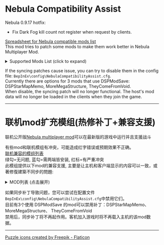 # Nebula Compatibility Assist

Nebula 0.9.17 hotfix:  
- Fix Dark Fog kill count not register when request by clients.  

[Spreadsheet for Nebula compatible mods list](https://docs.google.com/spreadsheets/d/16bq5RQfjpNnDt4QGPtPp1U17lmx74EIzCzhuEG7sj6k/edit#gid=373515568)  
This mod tries to patch some mods to make them work better in Nebula Multiplayer Mod.  

<details>
<summary>Supported Mods List (click to expand)</summary>

### [AutoStationConfig](https://thunderstore.io/c/dyson-sphere-program/p/Pasukaru/AutoStationConfig/)
- Sync station configuration and drone, ship, warper count.   
- Note: AutoStationConfig v1.4.0 is broken after DSP-0.9.27. Required [ModFixerOne](https://thunderstore.io/c/dyson-sphere-program/p/starfi5h/ModFixerOne/) to fix it.  

### [Auxilaryfunction](https://thunderstore.io/c/dyson-sphere-program/p/blacksnipebiu/Auxilaryfunction/)
- Sync auto station config functions.  
- Sync planetary item fill (ships, fuel) functions.  

### [BlueprintTweaks](https://thunderstore.io/c/dyson-sphere-program/p/kremnev8/BlueprintTweaks/)
- Set `useFastDismantle` = false in config file to prevent host from crashing.  
- Note: Some players reported issues when using this mod in multiplayer.  

### [DSPAutoSorter](https://thunderstore.io/c/dyson-sphere-program/p/appuns/DSPAutoSorter/)
- Fix error in client when opening storage UI.  
DSPAutoSorter.DSPAutoSorter.UIStorageWindow_OnOpen_Postfix (UIStorageWindow __instance) [0x0004b]  

### [DSPFreeMechaCustom](https://thunderstore.io/c/dyson-sphere-program/p/appuns/DSPFreeMechaCustom/)
- Free mecha appearance now sync correctly.  

### [DSPOptimizations](https://thunderstore.io/c/dyson-sphere-program/p/Selsion/DSPOptimizations/)
- Fix client crash when leaving a system.  

### [DSPStarMapMemo](https://thunderstore.io/c/dyson-sphere-program/p/appuns/DSPStarMapMemo/)
- Memo now sync when players add/remove icons, or finish editing text area.  

### [Dustbin](https://thunderstore.io/c/dyson-sphere-program/p/soarqin/Dustbin/)
- Fix belt signal doesn't work for client when they land on the planet.  
- Fix error when client leave the star system with belt signal.  

### [FactoryLocator](https://thunderstore.io/c/dyson-sphere-program/p/starfi5h/FactoryLocator/)
- Client can now see info of remote planet (Require Host to install FactoryLocator too).   

### [GenesisBook](https://thunderstore.io/c/dyson-sphere-program/p/HiddenCirno/GenesisBook/) (WIP, only for 3.0)
- Partially support Quantum Depot syncing: Build, Manual User interaction, Transport in the same planet
- Interplanetary cargo transport in Quantum Depot is not supported yet. Client may see different result.

### [LSTM](https://thunderstore.io/c/dyson-sphere-program/p/hetima/LSTM/)
- Client can now see all ILS stations when choosing system/global tab.  

### [MoreMegaStructure](https://thunderstore.io/c/dyson-sphere-program/p/jinxOAO/MoreMegaStructure/)
- Sync data when player change mega structure type in the editor.  
- Sync data when player input star assembler value number.  
- Sync data when player fire star cannon.  
- Disable modification of the stats panel to avoid conflicts.  

### [PlanetFinder](https://thunderstore.io/c/dyson-sphere-program/p/hetima/PlanetFinder/)
- Fix error in multiplayer lobby.  
- Client can now see vein amount and power status on planets not loaded yet. 
- The data is updated everytime client open the window.  

### [SphereOpt](https://thunderstore.io/c/dyson-sphere-program/p/Andy/SphereOpt/) (WIP)
- Fix `SphereOpt.InstDysonShellRenderer.RenderShells` NRE in client when they join game.  

### [SplitterOverBelt](https://thunderstore.io/c/dyson-sphere-program/p/hetima/SplitterOverBelt/)
- Fix that splitters and pilers put by clients can't reconnect belts.  

### [TheyComeFromVoid](https://thunderstore.io/c/dyson-sphere-program/p/ckcz123/TheyComeFromVoid/) (WIP)
- Early testing. There may be bugs.  
- When clint joins, sync the progress from host  
- Sync add/remove meta drives (relic)
- Sync apply/reset authorization point (buff)

### [UXAssist](https://thunderstore.io/c/dyson-sphere-program/p/soarqin/UXAssist/)
- Sync `Quick dismantle all buildings`, `Quick build Orbital Collectors`, `Re-initialize Dyson Spheres`, `Quick dismantle Dyson Shells`  
- Sync auto station config functions.  
- `Re-intialize planet` is not available in multiplayer mode.  

</details>
  
If the syncing patches cause issue, you can try to disable them in the config file: `BepInEx\config\NebulaCompatibilityAssist.cfg`.  
Currently there are options for 3 mods that use DSPModSave: DSPStarMapMemo, MoreMegaStructure, TheyComeFromVoid.  
When disable, the syncing patch will no longer functional. The host's mod data will no longer be loaded in the clients when they join the game.  
  
----

# 联机mod扩充模组(热修补丁+兼容支援)
联机公开版[Nebula multiplayer mod](https://dsp.thunderstore.io/package/nebula/NebulaMultiplayerMod/)可以在最新版的游戏中运行并且支援战斗  

有些mod和联机模组有冲突，可能造成红字错误或预期效果不正确。  
[联机兼容的模组列表](https://docs.google.com/spreadsheets/d/16bq5RQfjpNnDt4QGPtPp1U17lmx74EIzCzhuEG7sj6k)  
绿勾=无问题, 蓝勾=需两端皆安装, 红标=有严重冲突  
此模组提供以下mod的兼容支援, 主要是让主机和客户端显示的内容可以一致，或著修復建築不同步的問題:  

<details>
<summary>MOD列表 (点击展开)</summary>

### [AutoStationConfig](https://thunderstore.io/c/dyson-sphere-program/p/Pasukaru/AutoStationConfig/)
- 同步物流站自动配置  
- 注意：AutoStationConfigv1.4.0 与 游戏版本v0.9.27 不兼容, 需要安装ModFixerOne修复  

### [Auxilaryfunction](https://thunderstore.io/c/dyson-sphere-program/p/blacksnipebiu/Auxilaryfunction/) [辅助多功能mod](https://www.bilibili.com/video/BV1SS4y1X75n)
- 同步物流站自动配置相关功能  
- 同步一键填充星球上的飞机飞船翘曲器、燃料  

### [BlueprintTweaks](https://thunderstore.io/c/dyson-sphere-program/p/kremnev8/BlueprintTweaks/)
- 在配置文件中设置 `useFastDismantle` = false 以防止主机崩溃。  
- 注意: 此mod在多人游戏中不稳定, 请谨慎使用  

### [DSPAutoSorter](https://thunderstore.io/c/dyson-sphere-program/p/appuns/DSPAutoSorter/)
- 修复打开储物箱时客机的错误  
DSPAutoSorter.DSPAutoSorter.UIStorageWindow_OnOpen_Postfix (UIStorageWindow __instance) [0x0004b]  

### [DSPFreeMechaCustom](https://thunderstore.io/c/dyson-sphere-program/p/appuns/DSPFreeMechaCustom/)
- 同步免费的机甲外观  

### [DSPOptimizations](https://thunderstore.io/c/dyson-sphere-program/p/Selsion/DSPOptimizations/)
- 修复客户端离开星系会使游戏崩溃的错误  

### [DSPStarMapMemo](https://thunderstore.io/c/dyson-sphere-program/p/appuns/DSPStarMapMemo/)
- 同步星球註記  

### [Dustbin](https://thunderstore.io/c/dyson-sphere-program/p/soarqin/Dustbin/)
- 修复客户端降落到行星上时传送带信号不起作用的问题。
- 修复客户端离开带有传送带信号的星系时的错误。

### [FactoryLocator](https://thunderstore.io/c/dyson-sphere-program/p/starfi5h/FactoryLocator/)
- 让客机能显示远端星球的建物讯息(需求主机也安装mod)  

### [GenesisBook](https://thunderstore.io/c/dyson-sphere-program/p/HiddenCirno/GenesisBook/) (WIP, only for 3.0)
- 部分支持量子箱同步功能：建造、手动用户交互、同一星球内运输
- 量子箱的跨星球运送尚不支持。客机可能会看到不同的结果。

### [LSTM](https://thunderstore.io/c/dyson-sphere-program/p/hetima/LSTM/)
- 让客机显示所有星际物流塔的内容  

### [MoreMegaStructure](https://thunderstore.io/c/dyson-sphere-program/p/jinxOAO/MoreMegaStructure/) 更多巨构建筑
- 当巨构类型或星际组装厂配方更改时同步数据  
- 恒星炮开火时同步数据  
- 修复客户端戴森球电力供给和需求不正确的问题  
- 取消统计页面的修改防止冲突  

### [PlanetFinder](https://thunderstore.io/c/dyson-sphere-program/p/hetima/PlanetFinder/)
- 修正在联机大厅(选择星球介面)时的UI错误  
- 让客机能显示远端星球的资源储量和电力状态  

### [SphereOpt](https://thunderstore.io/c/dyson-sphere-program/p/Andy/SphereOpt/) (WIP)
- 修复客机加入游戏后的NRE错误(`SphereOpt.InstDysonShellRenderer.RenderShells`) (测试中, 可能会出现错误)  

### [SplitterOverBelt](https://thunderstore.io/c/dyson-sphere-program/p/hetima/SplitterOverBelt/)
- 让客机在传送带上放置分流器/集装机时,可以正确地重新连接传送带  

### [TheyComeFromVoid](https://thunderstore.io/c/dyson-sphere-program/p/ckcz123/TheyComeFromVoid/) 深空来敌 (WIP)
- 早期测试中, 可能会出现错误  
- 当客机登陆时, 同步主机进度  
- 同步新增/移除元驱动（圣物）
- 同步部属/重置授权点（强化）

### [UXAssist](https://thunderstore.io/c/dyson-sphere-program/p/soarqin/UXAssist/)
- 同步`快速拆除所有建筑`, `快速建造轨道采集器`, `初始化戴森球`, `快速拆除戴森壳`
- 同步物流站自动配置相关功能  
- `初始化本行星`功能在联机中不可用  

</details>
  
如果同步补丁导致问题，您可以尝试在配置文件`BepInEx\config\NebulaCompatibilityAssist.cfg`中禁用它们。  
目前有3个使用 DSPModSave 的mod可以禁用补丁：DSPStarMapMemo、MoreMegaStructure、 TheyComeFromVoid  
禁用后，同步补丁将不再起作用。客机加入游戏时将不再载入主机的该mod数据。  
  
----

<a href="https://www.flaticon.com/free-icons/puzzle" title="puzzle icons">Puzzle icons created by Freepik - Flaticon</a>